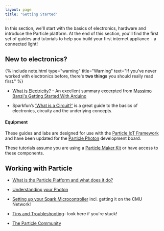 ```yaml
---
layout: page
title: "Getting Started"
---
```


In this section, we'll start with the basics of electronics, hardware and introduce the Particle platform. At the end of this section, you'll find the first set of guides and tutorials to help you build your first internet appliance - a connected light!

## New to electronics?

{% include note.html type="warning" title="Warning" text="If you've never worked with electronics before, there's __two things__ you should really read first." %}

* [What is Electricity?](https://drive.google.com/file/d/0B6TEooUr0_sSd2FNMVQ3eFFpVGM/view?usp=sharing) - An excellent summary excerpted from [Massimo Banzi's Getting Started With Arduino](http://phylab.fudan.edu.cn/lib/exe/fetch.php?media=yuandi:arduino:getting_started_with_arduino_v2.pdf)

* Sparkfun’s ['What is a Circuit?'](https://learn.sparkfun.com/tutorials/what-is-a-circuit?_ga=1.33498942.1082077783.1413566402) is a great guide to the basics of electronics, circuity and the underlying concepts. 

#### Equipment

These guides and labs are designed for use with the [Particle IoT Framework](http://particle.io) and have been updated for the [Particle Photon](https://www.particle.io/prototype#photon) development board.

These tutorials assume you are using a [Particle Maker Kit](https://store.particle.io/collections/shields-and-kits) or have access to these components. 

## Working with Particle

* [What is the Particle Platform and what does it do?]({{site.baseurl}}/getting-started/the-particle-platform)

* [Understanding your Photon]({{site.baseurl}})

* [Setting up your Spark Microcontroller]({{site.baseurl}}) incl. getting it on the CMU Network!

* [Tips and Troubleshooting]({{site.baseurl}}/faq)- look here if you're stuck!

* [The Particle Community]({{site.baseurl}}/getting-started/the-particle-community)

